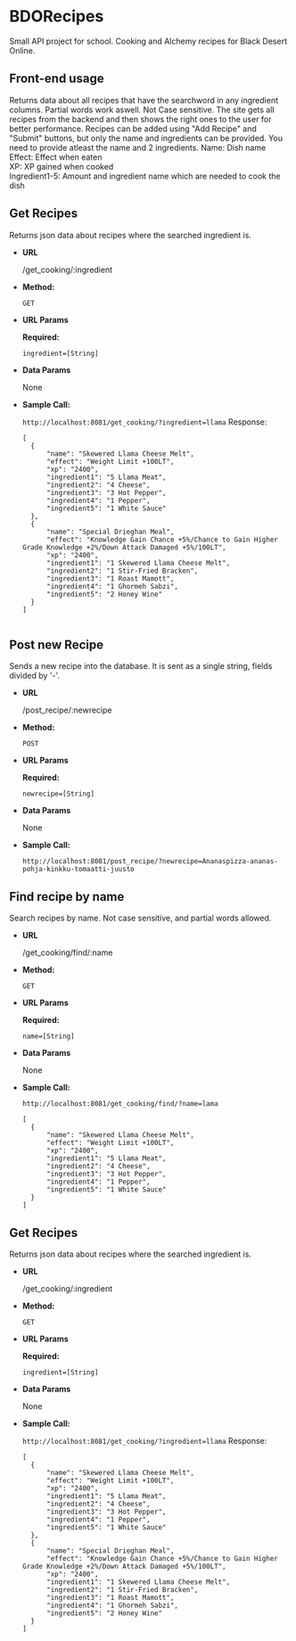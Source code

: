 # BDORecipes
Small API project for school. Cooking and Alchemy recipes for Black Desert Online.

**Front-end usage**
----
  Returns data about all recipes that have the searchword in any ingredient columns. Partial words work aswell. Not Case sensitive. The site gets all recipes from the backend and then shows the right ones to the user for better performance. Recipes can be added using "Add Recipe" and "Submit" buttons, but only the name and ingredients can be provided. You need to provide atleast the name and 2 ingredients.
Name: Dish name  
Effect: Effect when eaten   
XP: XP gained when cooked    
Ingredient1-5: Amount and ingredient name which are needed to cook the dish

**Get Recipes**
----
  Returns json data about recipes where the searched ingredient is.

* **URL**

  /get_cooking/:ingredient

* **Method:**

  `GET`
  
*  **URL Params**

   **Required:**
 
   `ingredient=[String]`

* **Data Params**

  None

* **Sample Call:**

  `
   http://localhost:8081/get_cooking/?ingredient=llama
  `
  Response:
  ```
  [
    {
        "name": "Skewered Llama Cheese Melt",
        "effect": "Weight Limit +100LT",
        "xp": "2400",
        "ingredient1": "5 Llama Meat",
        "ingredient2": "4 Cheese",
        "ingredient3": "3 Hot Pepper",
        "ingredient4": "1 Pepper",
        "ingredient5": "1 White Sauce"
    },
    {
        "name": "Special Drieghan Meal",
        "effect": "Knowledge Gain Chance +5%/Chance to Gain Higher Grade Knowledge +2%/Down Attack Damaged +5%/100LT",
        "xp": "2400",
        "ingredient1": "1 Skewered Llama Cheese Melt",
        "ingredient2": "1 Stir-Fried Bracken",
        "ingredient3": "1 Roast Mamott",
        "ingredient4": "1 Ghormeh Sabzi",
        "ingredient5": "2 Honey Wine"
    }
  ] 
```
```
 
**Post new Recipe**
----
  Sends a new recipe into the database. It is sent as a single string, fields divided by '-'.

* **URL**

  /post_recipe/:newrecipe

* **Method:**

  `POST`
  
*  **URL Params**

   **Required:**
 
   `newrecipe=[String]`

* **Data Params**

  None

* **Sample Call:**

  ` http://localhost:8081/post_recipe/?newrecipe=Ananaspizza-ananas-pohja-kinkku-tomaatti-juusto `

**Find recipe by name**
----
  Search recipes by name. Not case sensitive, and partial words allowed.

* **URL**

  /get_cooking/find/:name

* **Method:**

  `GET`
  
*  **URL Params**

   **Required:**
 
   `name=[String]`

* **Data Params**

  None

* **Sample Call:**

  ` http://localhost:8081/get_cooking/find/?name=lama `
  
  ```
  [
    {
        "name": "Skewered Llama Cheese Melt",
        "effect": "Weight Limit +100LT",
        "xp": "2400",
        "ingredient1": "5 Llama Meat",
        "ingredient2": "4 Cheese",
        "ingredient3": "3 Hot Pepper",
        "ingredient4": "1 Pepper",
        "ingredient5": "1 White Sauce"
    }
  ]
  ```
  

**Get Recipes**
----
  Returns json data about recipes where the searched ingredient is.

* **URL**

  /get_cooking/:ingredient

* **Method:**

  `GET`
  
*  **URL Params**

   **Required:**
 
   `ingredient=[String]`

* **Data Params**

  None

* **Sample Call:**

  `
   http://localhost:8081/get_cooking/?ingredient=llama
  `
  Response:
  ```
  [
    {
        "name": "Skewered Llama Cheese Melt",
        "effect": "Weight Limit +100LT",
        "xp": "2400",
        "ingredient1": "5 Llama Meat",
        "ingredient2": "4 Cheese",
        "ingredient3": "3 Hot Pepper",
        "ingredient4": "1 Pepper",
        "ingredient5": "1 White Sauce"
    },
    {
        "name": "Special Drieghan Meal",
        "effect": "Knowledge Gain Chance +5%/Chance to Gain Higher Grade Knowledge +2%/Down Attack Damaged +5%/100LT",
        "xp": "2400",
        "ingredient1": "1 Skewered Llama Cheese Melt",
        "ingredient2": "1 Stir-Fried Bracken",
        "ingredient3": "1 Roast Mamott",
        "ingredient4": "1 Ghormeh Sabzi",
        "ingredient5": "2 Honey Wine"
    }
  ] 
```

